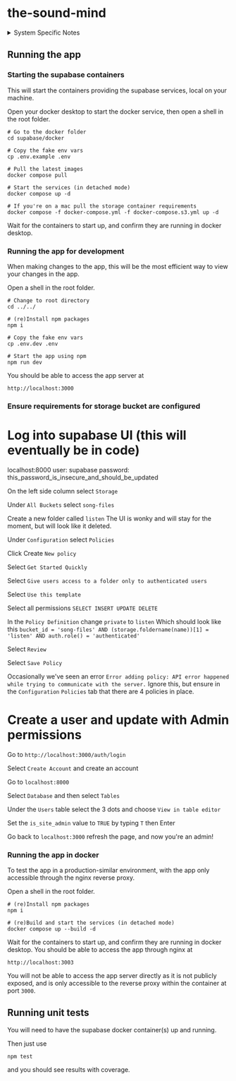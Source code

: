 # the-sound-mind

<details>
<summary>System Specific Notes</summary>
<details>
<summary>Colima on MacOS</summary>
If you want to run Docker entirely from the command line we recommend using [Colima](https://github.com/abiosoft/colima).  It can be installed with [Homebrew](https://brew.sh/).
<code>brew install docker-compose</code>
The colima VM needs to be started with
<code>colima start virtio --mount-type=virtiofs</code>
Something similar to this
The following may need to be added to your `~/.docker/config.json` in order to avoid permissions issues with certain volumes.
<code>
{
        "currentContext": "colima-virtio",
        "cliPluginsExtraDirs": [
                "/opt/homebrew/lib/docker/cli-plugins"
        ]
]
</code>
may need to be added to your Docker config.  This allows Docker to find the docker-compose plugin which will allow commands like
<code>docker compose up  # without the dash (Docker executing compose as a plugin)</code>
as opposed to commands like
<code>docker-compose up  # with the dash (directly running the docker-compose binary)</code>
We've found this to be nessesary, as bringing up the containers with docker-compose instead of docker compose will result in connectivity issues between containers.
</details>
<details>
<summary>Docker Engine on Linux</summary>
We recommend installing Docker with the instructions at 
[Install Docker Engine](https://docs.docker.com/engine/install/)
</details>
</details>

## Running the app

### Starting the supabase containers

This will start the containers providing the supabase services, local on your machine.

Open your docker desktop to start the docker service, then open a shell in the root folder.

```shell
# Go to the docker folder
cd supabase/docker

# Copy the fake env vars
cp .env.example .env

# Pull the latest images
docker compose pull

# Start the services (in detached mode)
docker compose up -d

# If you're on a mac pull the storage container requirements
docker compose -f docker-compose.yml -f docker-compose.s3.yml up -d
```

Wait for the containers to start up, and confirm they are running in docker desktop.

### Running the app for development

When making changes to the app, this will be the most efficient way to view your changes in the app. 

Open a shell in the root folder.

```shell
# Change to root directory
cd ../../

# (re)Install npm packages
npm i

# Copy the fake env vars
cp .env.dev .env

# Start the app using npm
npm run dev
```

You should be able to access the app server at

`http://localhost:3000`

### Ensure requirements for storage bucket are configured

# Log into supabase UI (this will eventually be in code)
localhost:8000
user: supabase
password: this_password_is_insecure_and_should_be_updated

On the left side column select `Storage`

Under `All Buckets` select `song-files`

Create a new folder called `listen`
The UI is wonky and will stay for the moment, but will look like it deleted.

Under `Configuration` select `Policies`

Click Create `New policy`

Select `Get Started Quickly`

Select `Give users access to a folder only to authenticated users`

Select `Use this template`

Select all permissions `SELECT INSERT UPDATE DELETE`

In the `Policy Definition` change `private` to `listen`
Which should look like this
```bucket_id = 'song-files' AND (storage.foldername(name))[1] = 'listen' AND auth.role() = 'authenticated'```

Select `Review`

Select `Save Policy`

Occasionally we've seen an error
`Error adding policy: API error happened while trying to communicate with the server.`
Ignore this, but ensure in the `Configuration` `Policies` tab that there are 4 policies in place.

# Create a user and update with Admin permissions
Go to `http://localhost:3000/auth/login`

Select `Create Account` and create an account

Go to `localhost:8000`

Select `Database` and then select `Tables`

Under the `Users` table select the 3 dots and choose `View in table editor`

Set the `is_site_admin` value to `TRUE` by typing `T` then Enter

Go back to `localhost:3000` refresh the page, and now you're an admin!

### Running the app in docker

To test the app in a production-similar environment, with the app only accessible through the nginx reverse proxy.

Open a shell in the root folder.

```shell
# (re)Install npm packages
npm i

# (re)Build and start the services (in detached mode)
docker compose up --build -d
```

Wait for the containers to start up, and confirm they are running in docker desktop. You should be able to access the app through nginx at 

`http://localhost:3003`

You will not be able to access the app server directly as it is not publicly exposed, and is only accessible to the reverse proxy within the container at port `3000`.

## Running unit tests

You will need to have the supabase docker container(s) up and running.

Then just use

`npm test`

and you should see results with coverage.
